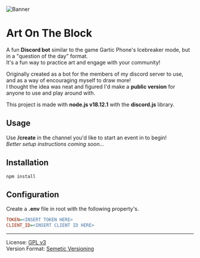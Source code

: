 ![Banner](https://user-images.githubusercontent.com/50346006/211712058-226e6ece-ccc0-4713-9cb9-3d294a9a4083.png)

# Art On The Block

A fun **Discord bot** similar to the game Gartic Phone's Icebreaker mode, but in a "question of the day" format.<br>It's a fun way to practice art and engage with your community!

Originally created as a bot for the members of my discord server to use, and as a way of encouraging myself to draw more!<br>
I thought the idea was neat and figured I'd make a **public version** for anyone to use and play around with.

This project is made with **node.js v18.12.1** with the **discord.js** library.

## Usage
Use **/create** in the channel you'd like to start an event in to begin!<br>
*Better setup instructions coming soon...*

## Installation
```
npm install
```

## Configuration
Create a **.env** file in root with the following property's.<br>
```ini 
TOKEN=<INSERT TOKEN HERE>
CLIENT_ID=<INSERT CLIENT ID HERE>
```

---

License: [GPL v3](https://www.gnu.org/licenses/gpl-3.0.en.html)<br>
Version Format: [Semetic Versioning](https://semver.org/)
